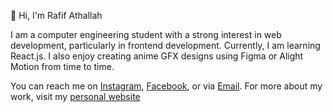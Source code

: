 👋 Hi, I'm Rafif Athallah

I am a computer engineering student with a strong interest in web development, particularly in frontend development. Currently, I am learning React.js. I also enjoy creating anime GFX designs using Figma or Alight Motion from time to time.

You can reach me on [Instagram](https://instagram.com/rafthllh), [Facebook](https://facebook.com/profile.php?id=100017082106280), or via [Email](mailto:rafifathallah99@gmail.com). For more about my work, visit my [personal website](https://rafthllh.vercel.app)
